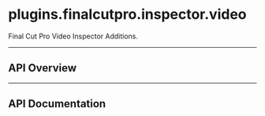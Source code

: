 # plugins.finalcutpro.inspector.video

Final Cut Pro Video Inspector Additions.

---

## API Overview

---

## API Documentation

